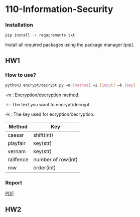 # 110-Information-Security
### Installation
```bash
pip install -r requirements.txt
```
Install all required packages using the package manager [pip].
## HW1
### How to use?
```bash
python3 encrypt/decrypt.py –m [method] –i [input] –k [key]
```
-m : Encryption/decryption method.

-i : The text you want to encrypt/decrypt.

-k : The key used for ecryption/decryption.

|Method|Key|
|-|-|
|caesar| shift(int)|
|playfair| key(str)|
|vernam| key(str)|
|railfence| number of row(int)|
|row| order(int)|

### Report
[PDF](https://docs.google.com/document/d/1u9HDONgRzsCr-Fp47HMneMprQxHHhGH2PUbafW-xT5g/edit?usp=sharing)

## HW2
